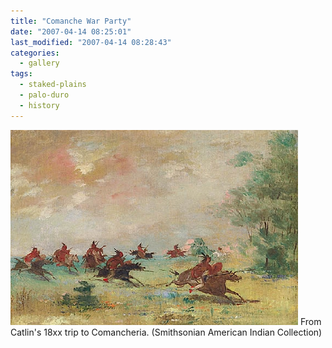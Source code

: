 ```yaml
---
title: "Comanche War Party"
date: "2007-04-14 08:25:01"
last_modified: "2007-04-14 08:28:43"
categories:
  - gallery
tags:
  - staked-plains
  - palo-duro
  - history  
---
```

![257](/images/gallery/257.jpg)
From Catlin's 18xx trip to Comancheria. (Smithsonian American Indian Collection)
